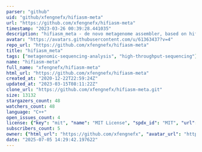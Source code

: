 ```yaml
---
parser: "github"
uid: "github/xfengnefx/hifiasm-meta"
url: "https://github.com/xfengnefx/hifiasm-meta"
timestamp: "2023-03-26 00:39:28.441035"
description: "hifiasm_meta - de novo metagenome assembler, based on hifiasm, a haplotype-resolved de novo assembler for PacBio Hifi reads."
avatar: "https://avatars.githubusercontent.com/u/61363437?v=4"
repo_url: "https://github.com/xfengnefx/hifiasm-meta"
title: "hifiasm_meta"
tags: ["metagenomic-sequencing-analysis", "high-throughput-sequencing"]
name: "hifiasm-meta"
full_name: "xfengnefx/hifiasm-meta"
html_url: "https://github.com/xfengnefx/hifiasm-meta"
created_at: "2020-12-22T22:59:24Z"
updated_at: "2023-03-15T08:11:22Z"
clone_url: "https://github.com/xfengnefx/hifiasm-meta.git"
size: 13132
stargazers_count: 48
watchers_count: 48
language: "C++"
open_issues_count: 4
license: {"key": "mit", "name": "MIT License", "spdx_id": "MIT", "url": "https://api.github.com/licenses/mit", "node_id": "MDc6TGljZW5zZTEz"}
subscribers_count: 5
owner: {"html_url": "https://github.com/xfengnefx", "avatar_url": "https://avatars.githubusercontent.com/u/61363437?v=4", "login": "xfengnefx", "type": "User"}
date: "2025-07-05 14:29:42.197622"
---
```

